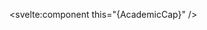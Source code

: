 <script>
  import { AcademicCap } from 'svelte-remix';
</script>

<svelte:component this="{AcademicCap}" />